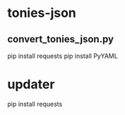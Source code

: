 # tonies-json

## convert_tonies_json.py
pip install requests
pip install PyYAML

# updater
pip install requests